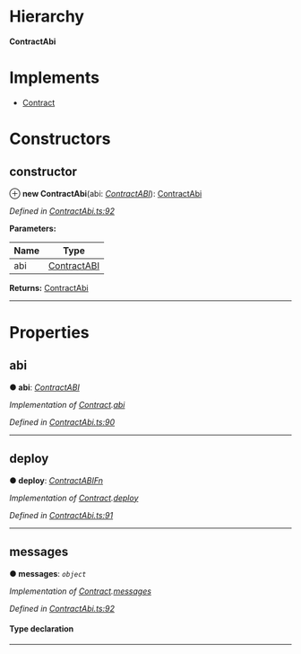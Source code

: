 

# Hierarchy

**ContractAbi**

# Implements

* [Contract](../interfaces/_contractabi_.contract.md)

# Constructors

<a id="constructor"></a>

##  constructor

⊕ **new ContractAbi**(abi: *[ContractABI](../modules/_contractabi_.md#contractabi-1)*): [ContractAbi](_contractabi_.contractabi.md)

*Defined in [ContractAbi.ts:92](https://github.com/polkadot-js/api/blob/45fa3dc/packages/types/src/ContractAbi.ts#L92)*

**Parameters:**

| Name | Type |
| ------ | ------ |
| abi | [ContractABI](../modules/_contractabi_.md#contractabi-1) |

**Returns:** [ContractAbi](_contractabi_.contractabi.md)

___

# Properties

<a id="abi"></a>

##  abi

**● abi**: *[ContractABI](../modules/_contractabi_.md#contractabi-1)*

*Implementation of [Contract](../interfaces/_contractabi_.contract.md).[abi](../interfaces/_contractabi_.contract.md#abi)*

*Defined in [ContractAbi.ts:90](https://github.com/polkadot-js/api/blob/45fa3dc/packages/types/src/ContractAbi.ts#L90)*

___
<a id="deploy"></a>

##  deploy

**● deploy**: *[ContractABIFn](../interfaces/_contractabi_.contractabifn.md)*

*Implementation of [Contract](../interfaces/_contractabi_.contract.md).[deploy](../interfaces/_contractabi_.contract.md#deploy)*

*Defined in [ContractAbi.ts:91](https://github.com/polkadot-js/api/blob/45fa3dc/packages/types/src/ContractAbi.ts#L91)*

___
<a id="messages"></a>

##  messages

**● messages**: *`object`*

*Implementation of [Contract](../interfaces/_contractabi_.contract.md).[messages](../interfaces/_contractabi_.contract.md#messages)*

*Defined in [ContractAbi.ts:92](https://github.com/polkadot-js/api/blob/45fa3dc/packages/types/src/ContractAbi.ts#L92)*

#### Type declaration

[index: `string`]: [ContractABIFn](../interfaces/_contractabi_.contractabifn.md)

___

